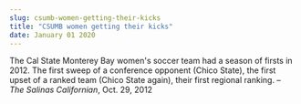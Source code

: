 ```yaml
---
slug: csumb-women-getting-their-kicks
title: "CSUMB women getting their kicks"
date: January 01 2020
---
```


 
<p>
  The Cal State Monterey Bay women's soccer team had a season of firsts in 2012.
  The first sweep of a conference opponent (Chico State), the first upset of a
  ranked team (Chico State again), their first regional ranking.
  <em>– The Salinas Californian</em>, Oct. 29, 2012
</p>
 
